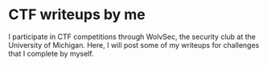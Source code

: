 # CTF writeups by me

I participate in CTF competitions through WolvSec, the security club at the University of Michigan. Here, I will post some of my writeups for challenges that I complete by myself.

